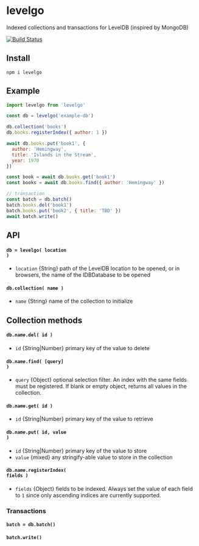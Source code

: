 # levelgo

Indexed collections and transactions for LevelDB (inspired by MongoDB)

[![Build Status](https://travis-ci.org/will123195/levelgo.svg?branch=master)](https://travis-ci.org/will123195/levelgo)

## Install

```
npm i levelgo
```

## Example

```js
import levelgo from 'levelgo'

const db = levelgo('example-db')

db.collection('books')  
db.books.registerIndex({ author: 1 })

await db.books.put('book1', { 
  author: 'Hemingway', 
  title: 'Islands in the Stream',
  year: 1970
})

const book = await db.books.get('book1')
const books = await db.books.find({ author: 'Hemingway' })

// transaction
const batch = db.batch()
batch.books.del('book1')
batch.books.put('book2', { title: 'TBD' })
await batch.write()
```

## API

#### <code>db = levelgo( location )</code>
- `location` {String} path of the LevelDB location to be opened, or in browsers, the name of the IDBDatabase to be opened

#### <code>db.collection( name )</code>
- `name` {String} name of the collection to initialize

## Collection methods

#### <code>db.*name*.del( id )</code>
- `id` {String|Number} primary key of the value to delete

#### <code>db.*name*.find( [query] )</code>
- `query` {Object} optional selection filter. An index with the same fields must be registered. If blank or empty object, returns all values in the collection.

#### <code>db.*name*.get( id )</code>
- `id` {String|Number} primary key of the value to retrieve

#### <code>db.*name*.put( id, value )</code>
- `id` {String|Number} primary key of the value to store
- `value` {mixed} any stringify-able value to store in the collection

#### <code>db.*name*.registerIndex( fields )</code>
- `fields` {Object} fields to be indexed. Always set the value of each field to `1` since only ascending indices are currently supported.

### Transactions

#### `batch = db.batch()`
#### `batch.write()` 
